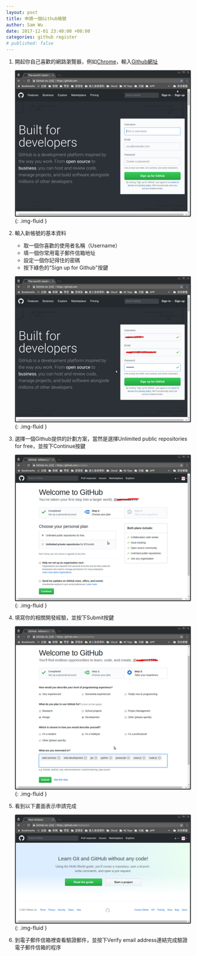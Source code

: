 ```yaml
---
layout: post
title: 申請一個Github帳號
author: Sam Wu
date: 2017-12-01 23:40:00 +08:00
categories: github register
# published: false
---
```

1. 開起你自己喜歡的網路瀏覽器，例如[Chrome][Chrome]，輸入[Github網址][Github網址]

    ![Github Home Page][Figure 1]{: .img-fluid }

2. 輸入新帳號的基本資料

    * 取一個你喜歡的使用者名稱（Username）
    * 填一個你常用電子郵件信箱地址
    * 設定一個你記得住的密碼
    * 按下綠色的“Sign up for Github"按鍵

    ![Apply Github Account Step 1][Figure 2]{: .img-fluid }

3. 選擇一個Github提供的計劃方案，當然是選擇Unlimited public repositories for free，並按下Continue按鍵

    ![Apply Github Account Step 2][Figure 3]{: .img-fluid }

4. 填寫你的相關開發經驗，並按下Submit按鍵

    ![Apply Github Account Step 3][Figure 4]{: .img-fluid }

5. 看到以下畫面表示申請完成

    ![Apply Github Account Step 4][Figure 5]{: .img-fluid }

6. 到電子郵件信箱裡查看驗證郵件，並按下Verify email address連結完成驗證電子郵件信箱的程序

[Chrome]: https://www.google.com.tw/chrome/browser/desktop/index.html
[Github網址]: https://github.com
[Figure 1]: /assets/images/github-home.jpg
[Figure 2]: /assets/images/github-apply-new-account-1st.jpg
[Figure 3]: /assets/images/github-apply-new-account-2nd.jpg
[Figure 4]: /assets/images/github-apply-new-account-3rd.jpg
[Figure 5]: /assets/images/github-apply-new-account-4th.jpg
